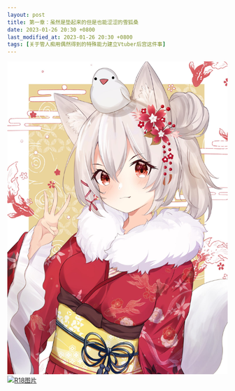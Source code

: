 ```yaml
---
layout: post
title: 第一章：虽然是垫起来的但是也能涩涩的雪狐桑
date: 2023-01-26 20:30 +0800
last_modified_at: 2023-01-26 20:30 +0800
tags: [关于管人痴用偶然得到的特殊能力建立Vtuber后宫这件事]
---
```

![封面图片](/file/xuehusang.jpg)
[![R18图片](/file/xuehusang_r18.png)](https://www.pixiv.net/artworks/104656617)
